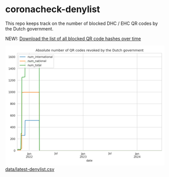# coronacheck-denylist
This repo keeps track on the number of blocked DHC / EHC QR codes by the Dutch government.

NEW!: [Download the list of all blocked QR code hashes over time](data/all_blocked_qr_code_hashes.csv)

![data/denylist-chart.png](data/denylist-chart.png)
[data/latest-denylist.csv](data/latest-denylist.csv)
